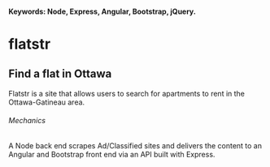 #### Keywords: Node, Express, Angular, Bootstrap, jQuery.

# flatstr
## Find a flat in Ottawa

Flatstr is a site that allows users to search for apartments to rent in the Ottawa-Gatineau area.

###### Mechanics
A Node back end scrapes Ad/Classified sites and delivers the content
to an Angular and Bootstrap front end via an API built with Express. 



